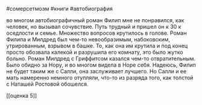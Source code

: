 #сомерсетмоэм #книги #автобиография

во многом автобиографичный роман
Филип мне не понравился, как человек, но вызывал сочувствие.
Путь трудный и пришел он к 30 к оседлости и семье.
Множество вопросов крутилось в голове.
Роман Филипа и Милдред был чем-то невообразимым, набоковским, утрированным, взрывом в башке.
То, как она им крутила и под конец просто обозвала калекой и разрушила его комнату, это было жутко больно.
Роман Милдред с Гриффитсом казался чем-то отвратительным. 
Было обидно за Нору, и во многом видела в Норе себя. Надеюсь, Филип не будет таким же с Салли, она заслуживает лучшего.
Но Салли и ее мать намеренно немного отупляли, что-то из разряда того, как толстой с Наташей Ростовой обошелся.

[[оценка 5]]